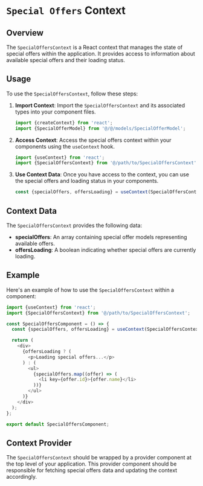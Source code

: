# `Special Offers` Context

## Overview

The `SpecialOffersContext` is a React context that manages the state of special offers within the application. It provides access to information about available special offers and their loading status.

## Usage

To use the `SpecialOffersContext`, follow these steps:

1. **Import Context**: Import the `SpecialOffersContext` and its associated types into your component files.

   ```typescript
   import {createContext} from 'react';
   import {SpecialOfferModel} from '@/@/models/SpecialOfferModel';
   ```

2. **Access Context**: Access the special offers context within your components using the `useContext` hook.

   ```typescript
   import {useContext} from 'react';
   import {SpecialOffersContext} from '@/path/to/SpecialOffersContext';
   ```

3. **Use Context Data**: Once you have access to the context, you can use the special offers and loading status in your components.

   ```typescript
   const {specialOffers, offersLoading} = useContext(SpecialOffersContext);
   ```

## Context Data

The `SpecialOffersContext` provides the following data:

- **specialOffers**: An array containing special offer models representing available offers.
- **offersLoading**: A boolean indicating whether special offers are currently loading.

## Example

Here's an example of how to use the `SpecialOffersContext` within a component:

```js
import {useContext} from 'react';
import {SpecialOffersContext} from '@/path/to/SpecialOffersContext';

const SpecialOffersComponent = () => {
  const {specialOffers, offersLoading} = useContext(SpecialOffersContext);

  return (
    <div>
      {offersLoading ? (
        <p>Loading special offers...</p>
      ) : (
        <ul>
          {specialOffers.map((offer) => (
            <li key={offer.id}>{offer.name}</li>
          ))}
        </ul>
      )}
    </div>
  );
};

export default SpecialOffersComponent;
```

## Context Provider

The `SpecialOffersContext` should be wrapped by a provider component at the top level of your application. This provider component should be responsible for fetching special offers data and updating the context accordingly.
